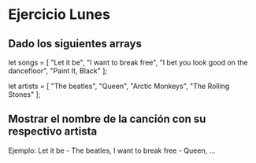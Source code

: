 # Ejercicio Lunes

## Dado los siguientes arrays

let songs = [
    "Let it be",
    "I want to break free",
    "I bet you look good on the dancefloor",
    "Paint It, Black"
];

let artists = [
    "The beatles",
    "Queen",
    "Arctic Monkeys",
    "The Rolling Stones"
];

## Mostrar el nombre de la canción con su respectivo artista

Ejemplo:
Let it be - The beatles,
I want to break free - Queen,
...
